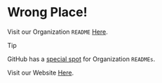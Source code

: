# Wrong Place!

Visit our Organization `README` [Here](./profile/README.md).

> [!TIP]
> GitHub has a [special spot](https://docs.github.com/en/organizations/collaborating-with-groups-in-organizations/customizing-your-organizations-profile#adding-a-public-organization-profile-readme) for Organization `READMEs`.

Visit our Website [Here](https://nightowllabs.io).
